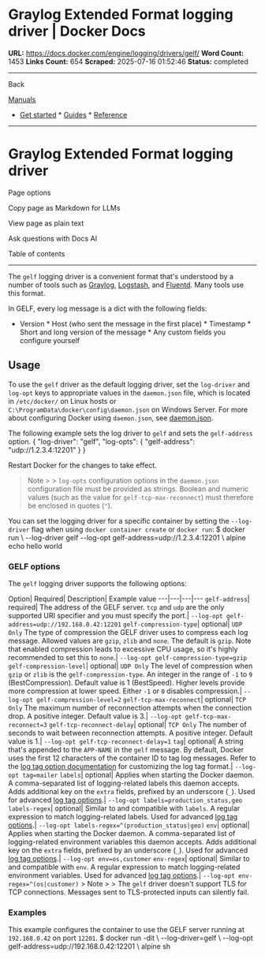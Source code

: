 # Graylog Extended Format logging driver | Docker Docs

**URL:** https://docs.docker.com/engine/logging/drivers/gelf/
**Word Count:** 1453
**Links Count:** 654
**Scraped:** 2025-07-16 01:52:46
**Status:** completed

---

Back

[Manuals](https://docs.docker.com/manuals/)

  * [Get started](https://docs.docker.com/get-started/)   * [Guides](https://docs.docker.com/guides/)   * [Reference](https://docs.docker.com/reference/)

* * *

# Graylog Extended Format logging driver

Page options

Copy page as Markdown for LLMs

View page as plain text

Ask questions with Docs AI

Table of contents

* * *

The `gelf` logging driver is a convenient format that's understood by a number of tools such as [Graylog](https://www.graylog.org/), [Logstash](https://www.elastic.co/products/logstash), and [Fluentd](https://www.fluentd.org). Many tools use this format.

In GELF, every log message is a dict with the following fields:

  * Version   * Host \(who sent the message in the first place\)   * Timestamp   * Short and long version of the message   * Any custom fields you configure yourself

## Usage

To use the `gelf` driver as the default logging driver, set the `log-driver` and `log-opt` keys to appropriate values in the `daemon.json` file, which is located in `/etc/docker/` on Linux hosts or `C:\ProgramData\docker\config\daemon.json` on Windows Server. For more about configuring Docker using `daemon.json`, see [daemon.json](https://docs.docker.com/reference/cli/dockerd/#daemon-configuration-file).

The following example sets the log driver to `gelf` and sets the `gelf-address` option.               {       "log-driver": "gelf",       "log-opts": {         "gelf-address": "udp://1.2.3.4:12201"       }     }

Restart Docker for the changes to take effect.

> Note >  > `log-opts` configuration options in the `daemon.json` configuration file must be provided as strings. Boolean and numeric values \(such as the value for `gelf-tcp-max-reconnect`\) must therefore be enclosed in quotes \(`"`\).

You can set the logging driver for a specific container by setting the `--log-driver` flag when using `docker container create` or `docker run`:               $ docker run \           --log-driver gelf --log-opt gelf-address=udp://1.2.3.4:12201 \           alpine echo hello world     

### GELF options

The `gelf` logging driver supports the following options:

Option| Required| Description| Example value   ---|---|---|---   `gelf-address`| required| The address of the GELF server. `tcp` and `udp` are the only supported URI specifier and you must specify the port.| `--log-opt gelf-address=udp://192.168.0.42:12201`   `gelf-compression-type`| optional| `UDP Only` The type of compression the GELF driver uses to compress each log message. Allowed values are `gzip`, `zlib` and `none`. The default is `gzip`. Note that enabled compression leads to excessive CPU usage, so it's highly recommended to set this to `none`.| `--log-opt gelf-compression-type=gzip`   `gelf-compression-level`| optional| `UDP Only` The level of compression when `gzip` or `zlib` is the `gelf-compression-type`. An integer in the range of `-1` to `9` \(BestCompression\). Default value is 1 \(BestSpeed\). Higher levels provide more compression at lower speed. Either `-1` or `0` disables compression.| `--log-opt gelf-compression-level=2`   `gelf-tcp-max-reconnect`| optional| `TCP Only` The maximum number of reconnection attempts when the connection drop. A positive integer. Default value is 3.| `--log-opt gelf-tcp-max-reconnect=3`   `gelf-tcp-reconnect-delay`| optional| `TCP Only` The number of seconds to wait between reconnection attempts. A positive integer. Default value is 1.| `--log-opt gelf-tcp-reconnect-delay=1`   `tag`| optional| A string that's appended to the `APP-NAME` in the `gelf` message. By default, Docker uses the first 12 characters of the container ID to tag log messages. Refer to the [log tag option documentation](https://docs.docker.com/engine/logging/log_tags/) for customizing the log tag format.| `--log-opt tag=mailer`   `labels`| optional| Applies when starting the Docker daemon. A comma-separated list of logging-related labels this daemon accepts. Adds additional key on the `extra` fields, prefixed by an underscore \(`_`\). Used for advanced [log tag options](https://docs.docker.com/engine/logging/log_tags/).| `--log-opt labels=production_status,geo`   `labels-regex`| optional| Similar to and compatible with `labels`. A regular expression to match logging-related labels. Used for advanced [log tag options](https://docs.docker.com/engine/logging/log_tags/).| `--log-opt labels-regex=^(production_status|geo)`   `env`| optional| Applies when starting the Docker daemon. A comma-separated list of logging-related environment variables this daemon accepts. Adds additional key on the `extra` fields, prefixed by an underscore \(`_`\). Used for advanced [log tag options](https://docs.docker.com/engine/logging/log_tags/).| `--log-opt env=os,customer`   `env-regex`| optional| Similar to and compatible with `env`. A regular expression to match logging-related environment variables. Used for advanced [log tag options](https://docs.docker.com/engine/logging/log_tags/).| `--log-opt env-regex=^(os|customer)`      > Note >  > The `gelf` driver doesn't support TLS for TCP connections. Messages sent to TLS-protected inputs can silently fail.

### Examples

This example configures the container to use the GELF server running at `192.168.0.42` on port `12201`.               $ docker run -dit \         --log-driver=gelf \         --log-opt gelf-address=udp://192.168.0.42:12201 \         alpine sh